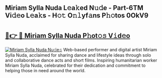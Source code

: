 ## Miriam Sylla Nuda L𝚎a𝚔ed N𝚞𝚍e - Part-6TM Vi𝚍𝚎o L𝚎a𝚔s - H𝚘𝚝 O𝚗𝚕yf𝚊ns P𝚑𝚘tos 0OkV9

# <h2><a href="http://kfblar.oniu.top/?m=Miriam+Sylla+Nuda">🔗👉 🔴 Miriam Sylla Nuda P𝚑ot𝚘𝚜 V𝚒d𝚎o</a></h2>

[![Miriam Sylla Nuda Nu𝚍e𝚜](https://i.imgur.com/0qMVB7G.gif)](http://kfblar.oniu.top/?m=Miriam+Sylla+Nuda)
Web-based performer and digital artist Miriam Sylla Nuda, acclaimed for sharing dance and lifestyle ideas through solo and collaborative dance acts and short films. Inspiring humanitarian worker Miriam Sylla Nuda, celebrated for their dedication and commitment to helping those in need around the world.  
